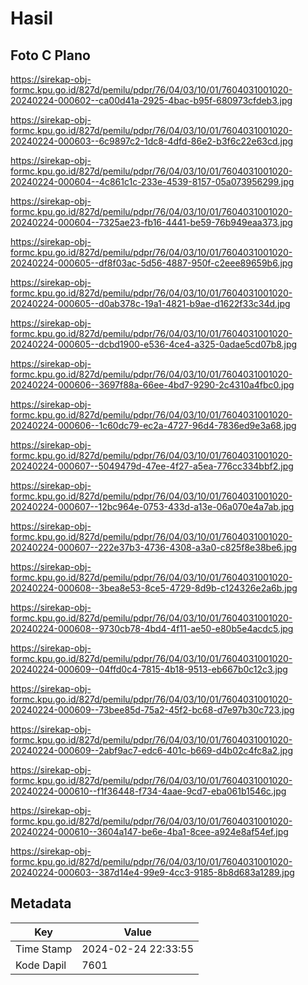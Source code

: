 # Hasil

## Foto C Plano

https://sirekap-obj-formc.kpu.go.id/827d/pemilu/pdpr/76/04/03/10/01/7604031001020-20240224-000602--ca00d41a-2925-4bac-b95f-680973cfdeb3.jpg

https://sirekap-obj-formc.kpu.go.id/827d/pemilu/pdpr/76/04/03/10/01/7604031001020-20240224-000603--6c9897c2-1dc8-4dfd-86e2-b3f6c22e63cd.jpg

https://sirekap-obj-formc.kpu.go.id/827d/pemilu/pdpr/76/04/03/10/01/7604031001020-20240224-000604--4c861c1c-233e-4539-8157-05a073956299.jpg

https://sirekap-obj-formc.kpu.go.id/827d/pemilu/pdpr/76/04/03/10/01/7604031001020-20240224-000604--7325ae23-fb16-4441-be59-76b949eaa373.jpg

https://sirekap-obj-formc.kpu.go.id/827d/pemilu/pdpr/76/04/03/10/01/7604031001020-20240224-000605--df8f03ac-5d56-4887-950f-c2eee89659b6.jpg

https://sirekap-obj-formc.kpu.go.id/827d/pemilu/pdpr/76/04/03/10/01/7604031001020-20240224-000605--d0ab378c-19a1-4821-b9ae-d1622f33c34d.jpg

https://sirekap-obj-formc.kpu.go.id/827d/pemilu/pdpr/76/04/03/10/01/7604031001020-20240224-000605--dcbd1900-e536-4ce4-a325-0adae5cd07b8.jpg

https://sirekap-obj-formc.kpu.go.id/827d/pemilu/pdpr/76/04/03/10/01/7604031001020-20240224-000606--3697f88a-66ee-4bd7-9290-2c4310a4fbc0.jpg

https://sirekap-obj-formc.kpu.go.id/827d/pemilu/pdpr/76/04/03/10/01/7604031001020-20240224-000606--1c60dc79-ec2a-4727-96d4-7836ed9e3a68.jpg

https://sirekap-obj-formc.kpu.go.id/827d/pemilu/pdpr/76/04/03/10/01/7604031001020-20240224-000607--5049479d-47ee-4f27-a5ea-776cc334bbf2.jpg

https://sirekap-obj-formc.kpu.go.id/827d/pemilu/pdpr/76/04/03/10/01/7604031001020-20240224-000607--12bc964e-0753-433d-a13e-06a070e4a7ab.jpg

https://sirekap-obj-formc.kpu.go.id/827d/pemilu/pdpr/76/04/03/10/01/7604031001020-20240224-000607--222e37b3-4736-4308-a3a0-c825f8e38be6.jpg

https://sirekap-obj-formc.kpu.go.id/827d/pemilu/pdpr/76/04/03/10/01/7604031001020-20240224-000608--3bea8e53-8ce5-4729-8d9b-c124326e2a6b.jpg

https://sirekap-obj-formc.kpu.go.id/827d/pemilu/pdpr/76/04/03/10/01/7604031001020-20240224-000608--9730cb78-4bd4-4f11-ae50-e80b5e4acdc5.jpg

https://sirekap-obj-formc.kpu.go.id/827d/pemilu/pdpr/76/04/03/10/01/7604031001020-20240224-000609--04ffd0c4-7815-4b18-9513-eb667b0c12c3.jpg

https://sirekap-obj-formc.kpu.go.id/827d/pemilu/pdpr/76/04/03/10/01/7604031001020-20240224-000609--73bee85d-75a2-45f2-bc68-d7e97b30c723.jpg

https://sirekap-obj-formc.kpu.go.id/827d/pemilu/pdpr/76/04/03/10/01/7604031001020-20240224-000609--2abf9ac7-edc6-401c-b669-d4b02c4fc8a2.jpg

https://sirekap-obj-formc.kpu.go.id/827d/pemilu/pdpr/76/04/03/10/01/7604031001020-20240224-000610--f1f36448-f734-4aae-9cd7-eba061b1546c.jpg

https://sirekap-obj-formc.kpu.go.id/827d/pemilu/pdpr/76/04/03/10/01/7604031001020-20240224-000610--3604a147-be6e-4ba1-8cee-a924e8af54ef.jpg

https://sirekap-obj-formc.kpu.go.id/827d/pemilu/pdpr/76/04/03/10/01/7604031001020-20240224-000603--387d14e4-99e9-4cc3-9185-8b8d683a1289.jpg


## Metadata

| Key        | Value               |
| ---------- | ------------------- |
| Time Stamp | 2024-02-24 22:33:55 |
| Kode Dapil | 7601                |



